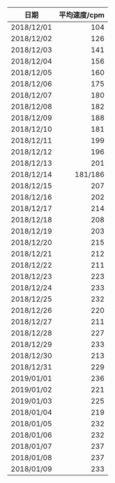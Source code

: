 |    日期    | 平均速度/cpm |
| :--------: | -----------: |
| 2018/12/01 |          104 |
| 2018/12/02 |          126 |
| 2018/12/03 |          141 |
| 2018/12/04 |          156 |
| 2018/12/05 |          160 |
| 2018/12/06 |          175 |
| 2018/12/07 |          180 |
| 2018/12/08 |          182 |
| 2018/12/09 |          188 |
| 2018/12/10 |          181 |
| 2018/12/11 |          199 |
| 2018/12/12 |          196 |
| 2018/12/13 |          201 |
| 2018/12/14 |      181/186 |
| 2018/12/15 |          207 |
| 2018/12/16 |          202 |
| 2018/12/17 |          214 |
| 2018/12/18 |          208 |
| 2018/12/19 |          203 |
| 2018/12/20 |          215 |
| 2018/12/21 |          212 |
| 2018/12/22 |          211 |
| 2018/12/23 |          223 |
| 2018/12/24 |          233 |
| 2018/12/25 |          232 |
| 2018/12/26 |          220 |
| 2018/12/27 |          211 |
| 2018/12/28 |          227 |
| 2018/12/29 |          233 |
| 2018/12/30 |          213 |
| 2018/12/31 |          229 |
| 2019/01/01 |          236 |
| 2019/01/02 |          221 |
| 2019/01/03 |          225 |
| 2018/01/04 |          219 |
| 2018/01/05 |          232 |
| 2018/01/06 |          232 |
| 2018/01/07 |          237 |
| 2018/01/08 |          237 |
| 2018/01/09 |          233 |
